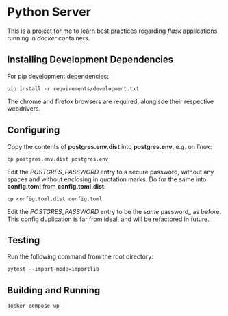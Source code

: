 # Python Server

This is a project for me to learn best practices regarding _flask_ applications running in _docker_ containers.

## Installing Development Dependencies

For pip development dependencies:

`pip install -r requirements/development.txt`

The chrome and firefox browsers are required, alongisde their respective webdrivers.

## Configuring

Copy the contents of **postgres.env.dist** into **postgres.env**, e.g. on _linux_:

`cp postgres.env.dist postgres.env`

Edit the _POSTGRES\_PASSWORD_ entry to a secure password, without any spaces and without enclosing in quotation marks. Do for the same into **config.toml** from **config.toml.dist**:

`cp config.toml.dist config.toml`

Edit the _POSTGRES\_PASSWORD_ entry to be the _same_ password_ as before. This config duplication is far from ideal, and will be refactored in future.

## Testing

Run the following command from the root directory:

`pytest --import-mode=importlib`

## Building and Running

`docker-compose up`
